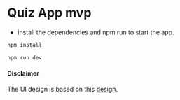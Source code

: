 # Quiz App mvp

- install the dependencies and npm run to start the app.

```bash
npm install
```

```bash
npm run dev
```

#### Disclaimer

The UI design is based on this [design](https://dribbble.com/shots/14012432-Quiz-App-Mobile-Design).
